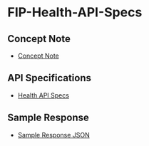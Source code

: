 # FIP-Health-API-Specs
## Concept Note

- [Concept Note](https://github.com/Sahamati/FIP-Health-API-Specs/blob/main/Concept%20Note.md)

## API Specifications

- [Health API Specs](https://github.com/Sahamati/FIP-Health-API-Specs/blob/main/Health%20API%20Specs.json)

## Sample Response

- [Sample Response JSON](https://github.com/Sahamati/FIP-Health-API-Specs/blob/main/Sample%20response.json)
